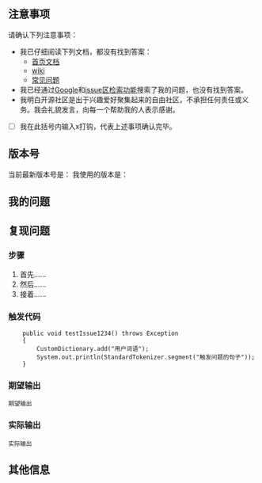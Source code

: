 <!--
这是HanLP的issue模板，用于规范提问题的格式。本来并不打算用死板的格式限制大家，但issue区实在有点混乱。有时候说了半天才搞清楚原来对方用的是旧版、自己改了代码之类，浪费双方宝贵时间。所以这里用一个规范的模板统一一下，造成不便望海涵。除了注意事项外，其他部分可以自行根据实际情况做适量修改。
-->

## 注意事项
请确认下列注意事项：

* 我已仔细阅读下列文档，都没有找到答案：
  - [首页文档](https://github.com/hankcs/HanLP)
  - [wiki](https://github.com/hankcs/HanLP/wiki)
  - [常见问题](https://github.com/hankcs/HanLP/wiki/FAQ)
* 我已经通过[Google](https://www.google.com/#newwindow=1&q=HanLP)和[issue区检索功能](https://github.com/hankcs/HanLP/issues)搜索了我的问题，也没有找到答案。
* 我明白开源社区是出于兴趣爱好聚集起来的自由社区，不承担任何责任或义务。我会礼貌发言，向每一个帮助我的人表示感谢。
* [ ] 我在此括号内输入x打钩，代表上述事项确认完毕。

## 版本号
<!-- 发行版请注明jar文件名去掉后缀的部分；仓库版请注明master还是protable分支 -->

当前最新版本号是：
我使用的版本是：


## 我的问题

<!-- 请详细描述问题，越详细越可能得到解决 -->

## 复现问题
<!-- 你是如何操作导致产生问题的？-->

### 步骤

1. 首先……
2. 然后……
3. 接着……

### 触发代码

```
    public void testIssue1234() throws Exception
    {
        CustomDictionary.add("用户词语");
        System.out.println(StandardTokenizer.segment("触发问题的句子"));
    }
```
### 期望输出

<!-- 你希望输出什么样的正确结果？-->

```
期望输出
```

### 实际输出

<!-- HanLP实际输出了什么？产生了什么效果？错在哪里？-->

```
实际输出
```

## 其他信息

<!-- 任何可能有用的信息，包括截图、日志、配置文件、相关issue等等。-->


